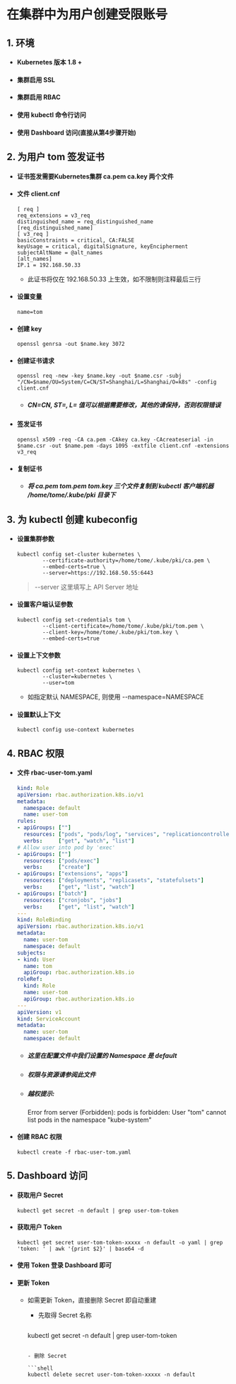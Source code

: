 # 在集群中为用户创建受限账号

## 1. 环境

- #### Kubernetes 版本 1.8 +
- #### 集群启用 SSL
- #### 集群启用 RBAC
- #### 使用 kubectl 命令行访问
- #### 使用 Dashboard 访问(直接从第4步骤开始)

## 2. 为用户 tom 签发证书
- #### 证书签发需要Kubernetes集群 ca.pem ca.key 两个文件
- #### 文件 client.cnf

      [ req ]
      req_extensions = v3_req
      distinguished_name = req_distinguished_name
      [req_distinguished_name]
      [ v3_req ]
      basicConstraints = critical, CA:FALSE
      keyUsage = critical, digitalSignature, keyEncipherment
      subjectAltName = @alt_names
      [alt_names]
      IP.1 = 192.168.50.33

    - 此证书将仅在 192.168.50.33 上生效，如不限制则注释最后三行

- #### 设置变量

  ```shell
  name=tom
  ```

- #### 创建 key

  ```shell
  openssl genrsa -out $name.key 3072
  ```

- #### 创建证书请求  

  ```shell
  openssl req -new -key $name.key -out $name.csr -subj "/CN=$name/OU=System/C=CN/ST=Shanghai/L=Shanghai/O=k8s" -config client.cnf
  ```

  - ##### CN=CN, ST=, L= 值可以根据需要修改，其他的请保持，否则权限错误

- #### 签发证书

  ```shell
  openssl x509 -req -CA ca.pem -CAkey ca.key -CAcreateserial -in $name.csr -out $name.pem -days 1095 -extfile client.cnf -extensions v3_req
  ```

- #### 复制证书
  
  - ##### 将 ca.pem tom.pem tom.key 三个文件复制到 kubectl 客户端机器 /home/tome/.kube/pki 目录下


## 3. 为 kubectl 创建 kubeconfig

- #### 设置集群参数

  ```shell
  kubectl config set-cluster kubernetes \
          --certificate-authority=/home/tome/.kube/pki/ca.pem \
          --embed-certs=true \
          --server=https://192.168.50.55:6443
  ```
  > --server 这里填写上 API Server 地址


- #### 设置客户端认证参数

  ```shell
  kubectl config set-credentials tom \
          --client-certificate=/home/tome/.kube/pki/tom.pem \
          --client-key=/home/tome/.kube/pki/tom.key \
          --embed-certs=true
  ```

- #### 设置上下文参数

  ```shell
  kubectl config set-context kubernetes \
          --cluster=kubernetes \
          --user=tom
  ```

  - 如指定默认 NAMESPACE, 则使用 --namespace=NAMESPACE

- #### 设置默认上下文

  ```shell
  kubectl config use-context kubernetes
  ```

## 4. RBAC 权限

- #### 文件 rbac-user-tom.yaml

  ```yaml
  kind: Role
  apiVersion: rbac.authorization.k8s.io/v1
  metadata:
    namespace: default
    name: user-tom
  rules:
  - apiGroups: [""]
    resources: ["pods", "pods/log", "services", "replicationcontrollers"]
    verbs:     ["get", "watch", "list"]
  # Allow user into pod by 'exec'
  - apiGroups: [""]
    resources: ["pods/exec"]
    verbs:     ["create"]
  - apiGroups: ["extensions", "apps"]
    resources: ["deployments", "replicasets", "statefulsets"]
    verbs:     ["get", "list", "watch"]
  - apiGroups: ["batch"]
    resources: ["cronjobs", "jobs"]
    verbs:     ["get", "list", "watch"]
  ---
  kind: RoleBinding
  apiVersion: rbac.authorization.k8s.io/v1
  metadata:
    name: user-tom
    namespace: default
  subjects:
  - kind: User
    name: tom
    apiGroup: rbac.authorization.k8s.io
  roleRef:
    kind: Role
    name: user-tom
    apiGroup: rbac.authorization.k8s.io
  ---
  apiVersion: v1
  kind: ServiceAccount
  metadata:
    name: user-tom
    namespace: default
  ```

  - ##### 这里在配置文件中我们设置的 Namespace 是 default
  - ##### 权限与资源请参阅此文件
  - ##### 越权提示:

      Error from server (Forbidden): pods is forbidden: User "tom" cannot list pods in the namespace "kube-system"

- #### 创建 RBAC 权限

  ```shell
  kubectl create -f rbac-user-tom.yaml
  ```

## 5. Dashboard 访问

- #### 获取用户 Secret

  ```shell
  kubectl get secret -n default | grep user-tom-token
  ```

- #### 获取用户 Token

  ```shell
  kubectl get secret user-tom-token-xxxxx -n default -o yaml | grep 'token: ' | awk '{print $2}' | base64 -d
  ```

- #### 使用 Token 登录 Dashboard 即可
- #### 更新 Token
  - 如需更新 Token，直接删除 Secret 即自动重建
    - 先取得 Secret 名称

      ```shell
    kubectl get secret -n default | grep user-tom-token
      ```

    - 删除 Secret
    
      ```shell
      kubectl delete secret user-tom-token-xxxxx -n default
      ```

